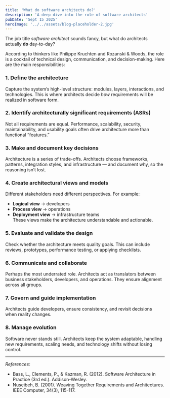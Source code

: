 ```yaml
---
title: 'What do software architects do?'
description: 'A deep dive into the role of software architects'
pubDate: 'Sept 15 2025'
heroImage: '../../assets/blog-placeholder-2.jpg'
---
```

The job title *software architect* sounds fancy, but what do architects actually **do** day-to-day? 

According to thinkers like Philippe Kruchten and Rozanski & Woods, the role is a cocktail of technical design, communication, and decision-making. Here are the main responsibilities:

### 1. Define the architecture
Capture the system’s high-level structure: modules, layers, interactions, and technologies. This is where architects decide *how* requirements will be realized in software form.

### 2. Identify architecturally significant requirements (ASRs)
Not all requirements are equal. Performance, scalability, security, maintainability, and usability goals often drive architecture more than functional “features.”

### 3. Make and document key decisions
Architecture is a series of trade-offs. Architects choose frameworks, patterns, integration styles, and infrastructure — and document why, so the reasoning isn’t lost.

### 4. Create architectural views and models
Different stakeholders need different perspectives. For example:
- **Logical view** → developers
- **Process view** → operations
- **Deployment view** → infrastructure teams  
  These views make the architecture understandable and actionable.

### 5. Evaluate and validate the design
Check whether the architecture meets quality goals. This can include reviews, prototypes, performance testing, or applying checklists.

### 6. Communicate and collaborate
Perhaps the most underrated role. Architects act as translators between business stakeholders, developers, and operations. They ensure alignment across all groups.

### 7. Govern and guide implementation
Architects  guide developers, ensure consistency, and revisit decisions when reality changes.

### 8. Manage evolution
Software never stands still. Architects keep the system adaptable, handling new requirements, scaling needs, and technology shifts without losing control.

---
*References:*
- Bass, L., Clements, P., & Kazman, R. (2012). Software Architecture in Practice (3rd ed.). Addison-Wesley.
- Nuseibeh, B. (2001). Weaving Together Requirements and Architectures. IEEE Computer, 34(3), 115-117.